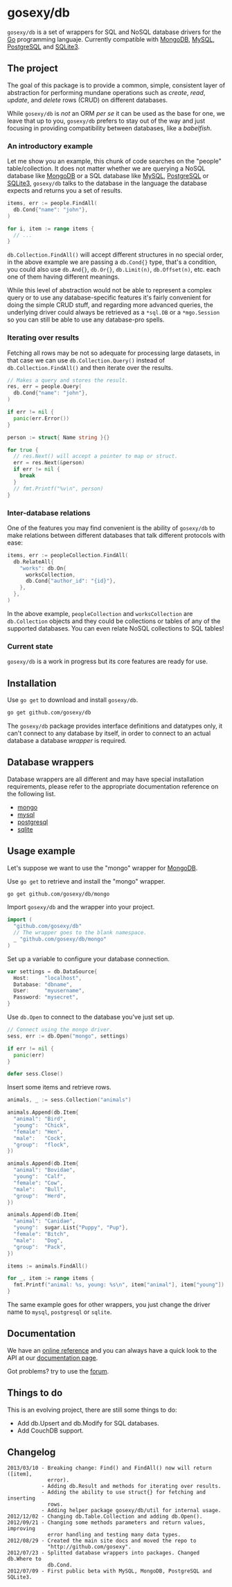 # gosexy/db

`gosexy/db` is a set of wrappers for SQL and NoSQL database drivers for the
[Go][7] programming languaje. Currently compatible with [MongoDB][1],
[MySQL][2], [PostgreSQL][3] and [SQLite3][4].

## The project

The goal of this package is to provide a common, simple, consistent layer of
abstraction for performing mundane operations such as *create*, *read*,
*update*, and *delete* rows (CRUD) on different databases.

While `gosexy/db` is *not* an ORM *per se* it can be used as the base for one,
we leave that up to you, `gosexy/db` prefers to stay out of the way and just
focusing in providing compatibility between databases, like a *babelfish*.

### An introductory example

Let me show you an example, this chunk of code searches on the "people"
table/collection. It does not matter whether we are querying a NoSQL database
like [MongoDB][1] or a SQL database like [MySQL][2], [PostgreSQL][3] or
[SQLite3][4], `gosexy/db` talks to the database in the language the database
expects and returns you a set of results.

```go
items, err := people.FindAll(
  db.Cond{"name": "john"},
)

for i, item := range items {
  // ...
}
```

`db.Collection.FindAll()` will accept different structures in no special order,
in the above example we are passing a `db.Cond{}` type, that's a condition,
you could also use `db.And{}`, `db.Or{}`, `db.Limit(n)`, `db.Offset(n)`, etc.
each one of them having different meanings.

While this level of abstraction would not be able to represent a complex query
or to use any database-specific features it's fairly convenient for doing the
simple CRUD stuff, and regarding more advanced queries, the underlying driver
could always be retrieved as a `*sql.DB` or a `*mgo.Session` so you can still
be able to use any database-pro spells.

### Iterating over results

Fetching all rows may be not so adequate for processing large datasets, in that
case we can use `db.Collection.Query()` instead of `db.Collection.FindAll()` and
then iterate over the results.

```go
// Makes a query and stores the result.
res, err = people.Query(
  db.Cond{"name": "john"},
)

if err != nil {
  panic(err.Error())
}

person := struct{ Name string }{}

for true {
  // res.Next() will accept a pointer to map or struct.
  err = res.Next(&person)
  if err != nil {
    break
  }
  // fmt.Printf("%v\n", person)
}
```

### Inter-database relations

One of the features you may find convenient is the ability of `gosexy/db` to
make relations between different databases that talk different protocols with
ease:

```go
items, err := peopleCollection.FindAll(
  db.RelateAll{
    "works": db.On{
      worksCollection,
      db.Cond{"author_id": "{id}"},
    },
  },
)
```

In the above example, `peopleCollection` and `worksCollection` are
`db.Collection` objects and they could be collections or tables of any of the
supported databases. You can even relate NoSQL collections to SQL tables!

### Current state

`gosexy/db` is a work in progress but its core features are ready for use.

## Installation

Use `go get` to download and install `gosexy/db`.

```sh
go get github.com/gosexy/db
```

The `gosexy/db` package provides interface definitions and datatypes only, it
can't connect to any database by itself, in order to connect to an actual
database a database *wrapper* is required.

## Database wrappers

Database wrappers are all different and may have special installation
requirements, please refer to the appropriate documentation reference on the
following list.

* [mongo](http://gosexy.org/db/wrappers/mongo)
* [mysql](http://gosexy.org/db/wrappers/mysql)
* [postgresql](http://gosexy.org/db/wrappers/postgresql)
* [sqlite](http://gosexy.org/db/wrappers/sqlite)

## Usage example

Let's suppose we want to use the "mongo" wrapper for [MongoDB][1].

Use `go get` to retrieve and install the "mongo" wrapper.

```sh
go get github.com/gosexy/db/mongo
```

Import `gosexy/db` and the wrapper into your project.

```go
import (
  "github.com/gosexy/db"
  // The wrapper goes to the blank namespace.
  _ "github.com/gosexy/db/mongo"
)
```

Set up a variable to configure your database connection.

```go
var settings = db.DataSource{
  Host:     "localhost",
  Database: "dbname",
  User:     "myusername",
  Password: "mysecret",
}
```

Use `db.Open` to connect to the database you've just set up.

```go
// Connect using the mongo driver.
sess, err := db.Open("mongo", settings)

if err != nil {
  panic(err)
}

defer sess.Close()
```

Insert some items and retrieve rows.

```go
animals, _ := sess.Collection("animals")

animals.Append(db.Item{
  "animal": "Bird",
  "young":  "Chick",
  "female": "Hen",
  "male":   "Cock",
  "group":  "flock",
})

animals.Append(db.Item{
  "animal": "Bovidae",
  "young":  "Calf",
  "female": "Cow",
  "male":   "Bull",
  "group":  "Herd",
})

animals.Append(db.Item{
  "animal": "Canidae",
  "young":  sugar.List{"Puppy", "Pup"},
  "female": "Bitch",
  "male":   "Dog",
  "group":  "Pack",
})

items := animals.FindAll()

for _, item := range items {
  fmt.Printf("animal: %s, young: %s\n", item["animal"], item["young"])
}
```

The same example goes for other wrappers, you just change the driver name to
`mysql`, `postgresql` or `sqlite`.

## Documentation

We have an [online reference](http://gosexy.org/db) and you can always have a
quick look to the API at our [documentation page][5].

Got problems? try to use the
[forum](https://groups.google.com/forum/?fromgroups=#!forum/gosexy).

## Things to do

This is an evolving project, there are still some things to do:

* Add db.Upsert and db.Modify for SQL databases.
* Add CouchDB support.

## Changelog

    2013/03/10 - Breaking change: Find() and FindAll() now will return ([item],
                 error).
               - Adding db.Result and methods for iterating over results.
               - Adding the ability to use struct{} for fetching and inserting
                 rows.
               - Adding helper package gosexy/db/util for internal usage.
    2012/12/02 - Changing db.Table.Collection and adding db.Open().
    2012/09/21 - Changing some methods parameters and return values, improving
                 error handling and testing many data types.
    2012/08/29 - Created the main site docs and moved the repo to
                 "http://github.com/gosexy".
    2012/07/23 - Splitted database wrappers into packages. Changed db.Where to
                 db.Cond.
    2012/07/09 - First public beta with MySQL, MongoDB, PostgreSQL and SQLite3.

[1]: http://mongodb.org
[2]: http://mysql.com
[3]: http://postgresql.org
[4]: http://sqlite.com
[5]: http://godoc.org/github.com/gosexy/db
[6]: http://xiam.menteslibres.org
[7]: http://www.golang.org

